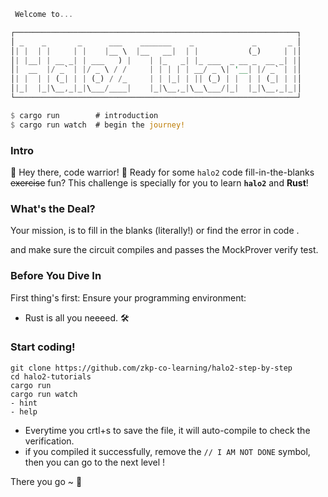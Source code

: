 
```rust
 Welcome to...

┌───────────────────────────────────────────────────────────────┐
│ _    _       _      ___    _______    _             _       _ │
│| |  | |     | |    |__ \  |__   __|  | |           (_)     | |│
│| |__| | __ _| | ___   ) |    | |_   _| |_ ___  _ __ _  __ _| |│
│|  __  |/ _` | |/ _ \ / /     | | | | | __/ _ \| '__| |/ _` | |│
│| |  | | (_| | | (_) / /_     | | |_| | || (_) | |  | | (_| | |│
│|_|  |_|\__,_|_|\___/____|    |_|\__,_|\__\___/|_|  |_|\__,_|_|│
└───────────────────────────────────────────────────────────────┘

$ cargo run        # introduction
$ cargo run watch  # begin the journey!
```


### Intro

🎉 Hey there, code warrior! 🎉 Ready for some `halo2` code fill-in-the-blanks <del>exercise</del> fun? This challenge is specially for you to learn **`halo2`** and **Rust**!

### What's the Deal?

Your mission, is to fill in the blanks (literally!) or find the error in code .

and make sure the circuit compiles and passes the MockProver verify test.

### Before You Dive In

First thing's first: Ensure your programming environment:

- Rust is all you neeeed. 🛠️

### Start coding!

```
git clone https://github.com/zkp-co-learning/halo2-step-by-step 
cd halo2-tutorials
cargo run
cargo run watch
- hint 
- help
```
- Everytime you crtl+s to save the file, it will auto-compile to check the verification.
- if you compiled it successfully, remove the `// I AM NOT DONE`  symbol, then you can go to the next level !


There you go ~ 🎈
